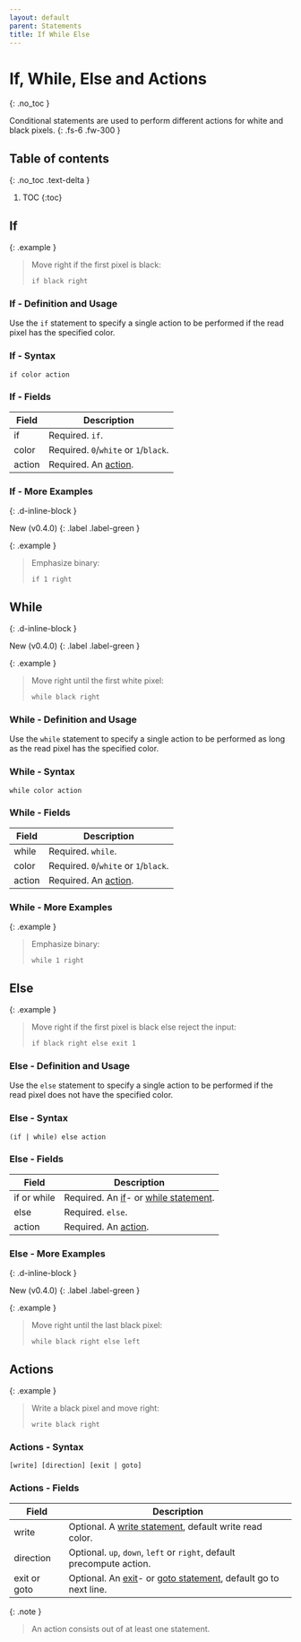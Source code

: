 ```yaml
---
layout: default
parent: Statements
title: If While Else
---
```


# If, While, Else and Actions
{: .no_toc }

Conditional statements are used to perform different actions for white and black pixels.
{: .fs-6 .fw-300 }

## Table of contents
{: .no_toc .text-delta }

1. TOC
{:toc}

## If

{: .example }
> Move right if the first pixel is black:
>
> ```btml
> if black right
> ```

### If - Definition and Usage

Use the `if` statement to specify a single action to be performed if the read pixel has the specified color.

### If - Syntax

```ebnf
if color action
```

### If - Fields

Field | Description
-- | --
if | Required. `if`.
color | Required. `0`/`white` or `1`/`black`.
action | Required. An [action](#actions).

### If - More Examples
{: .d-inline-block }

New (v0.4.0)
{: .label .label-green }

{: .example }
> Emphasize binary:
>
> ```btml
> if 1 right
> ```

## While
{: .d-inline-block }

New (v0.4.0)
{: .label .label-green }

{: .example }
> Move right until the first white pixel:
>
> ```btml
> while black right
> ```

### While - Definition and Usage

Use the `while` statement to specify a single action to be performed as long as the read pixel has the specified color.

### While - Syntax

```ebnf
while color action
```

### While - Fields

Field | Description
-- | --
while| Required. `while`.
color | Required. `0`/`white` or `1`/`black`.
action | Required. An [action](#actions).

### While - More Examples

{: .example }
> Emphasize binary:
>
> ```btml
> while 1 right
> ```

## Else

{: .example }
> Move right if the first pixel is black else reject the input:
>
> ```btml
> if black right else exit 1
> ```

### Else - Definition and Usage

Use the `else` statement to specify a single action to be performed if the read pixel does not have the specified color.

### Else - Syntax

```ebnf
(if | while) else action
```

### Else - Fields

Field | Description
-- | --
if or while | Required. An [if](#if)- or [while statement](#while).
else | Required. `else`.
action | Required. An [action](#actions).

### Else - More Examples
{: .d-inline-block }

New (v0.4.0)
{: .label .label-green }

{: .example }
> Move right until the last black pixel:
>
> ```btml
> while black right else left
> ```

## Actions

{: .example }
> Write a black pixel and move right:
>
> ```btml
> write black right
> ```

### Actions - Syntax

```ebnf
[write] [direction] [exit | goto]
```

### Actions - Fields

Field | Description
-- | --
write | Optional. A [write statement](write), default write read color.
direction | Optional. `up`, `down`, `left` or `right`, default precompute action.
exit or goto | Optional. An [exit](exit#exit)- or [goto statement](goto#goto), default go to next line.

{: .note }
> An action consists out of at least one statement.